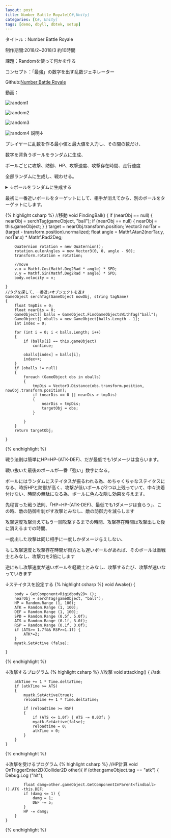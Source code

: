 ```yaml
---
layout: post
title: Number Battle Royale[C#,Unity]
categories: [C#, Unity]
tags: [demo, dbyll, dbtek, setup]
---
```


タイトル：Number Battle Royale

制作期間:2018/2~2018/3 約10時間

課題：Randomを使って何かを作る

コンセプト：「最強」の数字を出す乱数ジェネレーター

Github:[Number Battle Royale](https://github.com/savioleung/nbr)

動画：

![random1](https://raw.githubusercontent.com/savioleung/savioleung.github.io/master/images/randomNum/random_1.png)

![random2](https://raw.githubusercontent.com/savioleung/savioleung.github.io/master/images/randomNum/random_2.png)

![random3](https://raw.githubusercontent.com/savioleung/savioleung.github.io/master/images/randomNum/random_3.png)

![random4](https://raw.githubusercontent.com/savioleung/savioleung.github.io/master/images/randomNum/random_4.png)
説明↓

プレイヤーに乱数を作る最小値と最大値を入力し、その間の数だけ、

数字を背負うボールをランダムに生成、

ボールごとに攻撃、防御、HP、攻撃速度、攻撃存在時間、走行速度

全部ランダムに生成し、戦わせる。

<details>
    <summary>↓ボールをランダムに生成する</summary>
    {% highlight csharp %}
//ボールを生成
public void randomm()
{
	minn = int.Parse(min.text);
	maxn = int.Parse(max.text);
	n2 = maxn - minn + 1;
	for (int i = 0; i < n2; i++)
	{

		balltextc = balltextp.GetComponentInChildren<Text>();
		balltextc.text = minn.ToString();
		Instantiate(ball, new Vector3(Random.Range(-10.0f, 10.0f), Random.Range(-4.0f, 4.0f), 0), Quaternion.identity);
		minn++;
	}
	Debug.Log(n2);
	uui.SetActive(false);
	b2.SetActive(true);
}
{% endhighlight %}
</details>



最初に一番近いボールをターゲットにして、相手が消えてから、別のボールをターゲットにします。

{% highlight csharp %}
	//移動
	void FindingBall()
	{
		if (nearObj == null)
		{
			nearObj = serchTag(gameObject, "ball");
			if (nearObj == null)
			{
				nearObj = this.gameObject;
			}
		}
		target = nearObj.transform.position;
		Vector3 norTar = (target - transform.position).normalized;
		float angle = Mathf.Atan2(norTar.y, norTar.x) * Mathf.Rad2Deg;

		Quaternion rotation = new Quaternion();
		rotation.eulerAngles = new Vector3(0, 0, angle - 90);
		transform.rotation = rotation;

		//move
		v.x = Mathf.Cos(Mathf.Deg2Rad * angle) * SPD;
		v.y = Mathf.Sin(Mathf.Deg2Rad * angle) * SPD;
		body.velocity = v;

	}
    //タグを探して、一番近いオブジェクトを返す
	GameObject serchTag(GameObject nowObj, string tagName)
	{
		float tmpDis = 0;
		float nearDis = 0;
		GameObject[] balls = GameObject.FindGameObjectsWithTag("ball");
		GameObject[] oballs = new GameObject[balls.Length - 1];
		int index = 0;

		for (int i = 0; i < balls.Length; i++)
		{
			if (balls[i] == this.gameObject)
				continue;

			oballs[index] = balls[i];
			index++;
		}
		if (oballs != null)
		{
			foreach (GameObject obs in oballs)
			{
				tmpDis = Vector3.Distance(obs.transform.position, nowObj.transform.position);
				if (nearDis == 0 || nearDis > tmpDis)
				{
					nearDis = tmpDis;
					targetObj = obs;
				}

			}
		}
		return targetObj;

	}
{% endhighlight %}

戦う法則は簡単にHP=HP-(ATK-DEF)、だが最低でも1ダメージは食らいます。

戦い抜いた最後のボールが一番「強い」数字になる。

ボールにはランダムにステイタスが振るわれる為、めちゃくちゃなステイタスになる、時折HPと防御が高く、攻撃が低いボールが2つ以上残っていて、中々決着付けない、時間の無駄になる為、ボールに色んな隠し効果を与えます。

先程言った戦う法則、「HP=HP-(ATK-DEF)、最低でも1ダメージは食らう」、この時、敵の防御を剝がす攻撃とみなし、敵の防御力を減らします

攻撃速度攻撃消えてもう一回攻撃するまでの時間、攻撃存在時間は攻撃出した後に消えるまでの時間、

一度出した攻撃は同じ相手に一度しかダメージ与えしない、

もし攻撃速度と攻撃存在時間が両方とも遅いボールがあれば、そのボールは重戦士とみなし、攻撃力を2倍にします

逆にもし攻撃速度が速いボールを軽戦士とみなし、攻撃するたび、攻撃が速いなっていきます


↓ステイタスを設定する
{% highlight csharp %}
void Awake()
	{

		body = GetComponent<Rigidbody2D> ();
		nearObj = serchTag(gameObject, "ball");
		HP = Random.Range (1, 100);
		ATK = Random.Range (1, 100);
		DEF = Random.Range (1, 100);
		SPD = Random.Range (0.5f, 5.0f);
		ATS = Random.Range (0.1f, 3.0f);
		RSP = Random.Range (0.1f, 3.0f);
		if (ATS>= 1.7f&& RSP>=1.1f) {
			ATK*=2;
		}
		myatk.SetActive (false);

	}
{% endhighlight %}

↓攻撃するプログラム
{% highlight csharp %}
	//攻撃
	void attacking()
	{
		//atk

		atkTime += 1 * Time.deltaTime;
		if (atkTime >= ATS)
		{
			myatk.SetActive(true);
			reloadtime += 1 * Time.deltaTime;

			if (reloadtime >= RSP)
			{
				if (ATS <= 1.0f) { ATS -= 0.03f; }
				myatk.SetActive(false);
				reloadtime = 0;
				atkTime = 0;
			}
		}
	}
{% endhighlight %}

↓攻撃を受けるプログラム
{% highlight csharp %}
	//HP計算
	void OnTriggerEnter2D(Collider2D other){
		if (other.gameObject.tag == "atk") {
			Debug.Log ("hit");

			float damg=other.gameObject.GetComponentInParent<findball> ().ATK -this.DEF;
			if (damg <= 1) {
				damg = 1;
				DEF -= 5;
			}
			HP -= damg;
		}
	}
{% endhighlight %}


